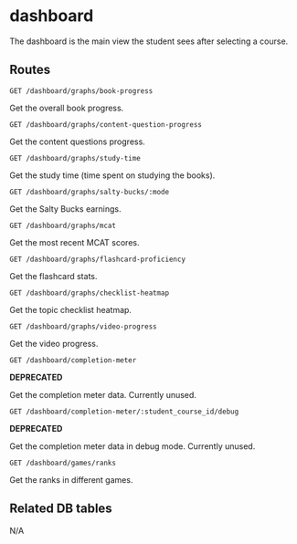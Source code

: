 # dashboard

The dashboard is the main view the student sees after selecting a course.

## Routes

`GET /dashboard/graphs/book-progress`

Get the overall book progress.

`GET /dashboard/graphs/content-question-progress`

Get the content questions progress.

`GET /dashboard/graphs/study-time`

Get the study time (time spent on studying the books).

`GET /dashboard/graphs/salty-bucks/:mode`

Get the Salty Bucks earnings.

`GET /dashboard/graphs/mcat`

Get the most recent MCAT scores.

`GET /dashboard/graphs/flashcard-proficiency`

Get the flashcard stats.

`GET /dashboard/graphs/checklist-heatmap`

Get the topic checklist heatmap.

`GET /dashboard/graphs/video-progress`

Get the video progress.

`GET /dashboard/completion-meter`

**DEPRECATED**

Get the completion meter data. Currently unused.

`GET /dashboard/completion-meter/:student_course_id/debug`

**DEPRECATED**

Get the completion meter data in debug mode. Currently unused.

`GET /dashboard/games/ranks`

Get the ranks in different games.

## Related DB tables
N/A
